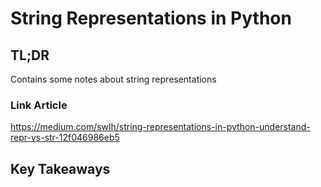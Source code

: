 # String Representations in Python

## TL;DR

Contains some notes about string representations

### Link Article

https://medium.com/swlh/string-representations-in-python-understand-repr-vs-str-12f046986eb5

## Key Takeaways
